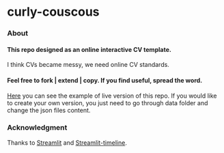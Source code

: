 # curly-couscous

### About
#### This repo designed as an online interactive CV template.
I think CVs became messy, we need online CV standards. 

#### Feel free to fork | extend | copy. If you find useful, spread the word.
[Here](https://www.emre.balsever.com/) you can see the example of live version of this repo.
If you would like to create your own version, you just need to go through data folder and  change the json files content.

### Acknowledgment
Thanks to [Streamlit](https://streamlit.io/) and [Streamlit-timeline](https://pypi.org/project/streamlit-timeline/).
